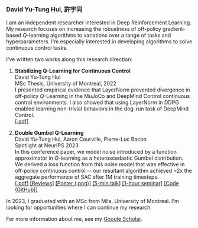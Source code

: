 ### David Yu-Tung Hui, 許宇同

I am an independent researcher interested in Deep Reinforcement Learning.
My research focuses on increasing the robustness of off-policy gradient-based $Q$-learning algorithms to variations over a range of tasks and hyperparameters.
I'm especially interested in developing algorithms to solve continuous control tasks.

I've written two works along this research direction:

1. **Stabilizing Q-Learning for Continuous Control**  
David Yu-Tung Hui  
MSc Thesis, University of Montreal, 2022  
I presented empirical evidence that LayerNorm prevented divergence in off-policy $Q$-Learning in the MuJoCo and DeepMind Control continuous control environments.
I also showed that using LayerNorm in DDPG enabled learning non-trivial behaviors in the dog-run task of DeepMind Control.  
[[.pdf]](https://papyrus.bib.umontreal.ca/xmlui/bitstream/handle/1866/32085/Hui_David_Yu-Tung_2022_memoire.pdf)

2. **Double Gumbel Q-Learning**  
David Yu-Tung Hui, Aaron Courville, Pierre-Luc Bacon  
Spotlight at NeurIPS 2023  
In this conference paper, we model noise introduced by a function approximator in $Q$-learning as a heteroscedastic Gumbel distribution.
We derived a loss function from this noise model that was effective in off-policy continuous control -- our resultant algorithm achieved ~2x the aggregate performance of SAC after 1M training timesteps.  
[[.pdf]](https://proceedings.neurips.cc/paper_files/paper/2023/file/07956d40074d6523bad11112b3225c6e-Paper-Conference.pdf)
[[Reviews]](https://openreview.net/forum?id=UdaTyy0BNB)
[[Poster (.png)]](https://nips.cc/media/PosterPDFs/NeurIPS%202023/71497.png)
[[5-min talk]](https://slideslive.com/39009623/double-gumbel-qlearning)
[[1-hour seminar]](https://www.youtube.com/watch?v=GMNtHLA3bAE)
[[Code (GitHub)]](https://github.com/dyth/doublegum)

In 2023, I graduated with an MSc from Mila, University of Montreal.
I'm looking for opportunities where I can continue my research.

For more information about me, see my [Google Scholar](https://scholar.google.com/citations?user=pXHOdMwAAAAJ&hl=en).
